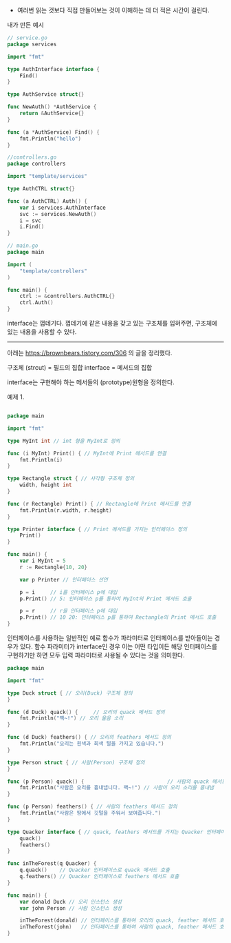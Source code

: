 - 여러번 읽는 것보다 직접 만들어보는 것이 이해하는 데 더 적은 시간이 걸린다.

내가 만든 예시
```go
// service.go
package services

import "fmt"

type AuthInterface interface {
	Find()
}

type AuthService struct{}

func NewAuth() *AuthService {
	return &AuthService{}
}

func (a *AuthService) Find() {
	fmt.Println("hello")
}
```

```go
//controllers.go 
package controllers

import "template/services"

type AuthCTRL struct{}

func (a AuthCTRL) Auth() {
	var i services.AuthInterface
	svc := services.NewAuth()
	i = svc
	i.Find()
}
```

```go
// main.go
package main

import (
	"template/controllers"
)

func main() {
	ctrl := &controllers.AuthCTRL{}
	ctrl.Auth()
}
```

interface는 껍데기다.
껍데기에 같은 내용을 갖고 있는 구조체를 입혀주면,
구조체에 있는 내용을 사용할 수 있다.


---
아래는 https://brownbears.tistory.com/306 의 글을 정리했다.

구조체 (strcut) = 필드의 집합
interface = 메서드의 집합

interface는 구현해야 하는 메서들의 (prototype)원형을 정의한다.

예제 1.


```go

package main

import "fmt"

type MyInt int // int 형을 MyInt로 정의

func (i MyInt) Print() { // MyInt에 Print 메서드를 연결
	fmt.Println(i)
}

type Rectangle struct { // 사각형 구조체 정의
	width, height int
}

func (r Rectangle) Print() { // Rectangle에 Print 메서드를 연결
	fmt.Println(r.width, r.height)
}

type Printer interface { // Print 메서드를 가지는 인터페이스 정의
	Print()
}

func main() {
	var i MyInt = 5
	r := Rectangle{10, 20}

	var p Printer // 인터페이스 선언

	p = i     // i를 인터페이스 p에 대입
	p.Print() // 5: 인터페이스 p를 통하여 MyInt의 Print 메서드 호출

	p = r     // r을 인터페이스 p에 대입
	p.Print() // 10 20: 인터페이스 p를 통하여 Rectangle의 Print 메서드 호출
}
```

인터페이스를 사용하는 일반적인 예로 함수가 파라미터로 인터페이스를 받아들이는 경우가 있다.
함수 파라미터가 interface인 경우 이는 어떤 타입이든 해당 인터페이스를 구현하기만 하면 
모두 입력 파라미터로 사용될 수 있다는 것을 의미한다.

```go
package main

import "fmt"

type Duck struct { // 오리(Duck) 구조체 정의
}

func (d Duck) quack() {     // 오리의 quack 메서드 정의
	fmt.Println("꽥~!") // 오리 울음 소리
}

func (d Duck) feathers() { // 오리의 feathers 메서드 정의
	fmt.Println("오리는 흰색과 회색 털을 가지고 있습니다.")
}

type Person struct { // 사람(Person) 구조체 정의
}

func (p Person) quack() {                           // 사람의 quack 메서드 정의
	fmt.Println("사람은 오리를 흉내냅니다. 꽥~!") // 사람이 오리 소리를 흉내냄
}

func (p Person) feathers() { // 사람의 feathers 메서드 정의
	fmt.Println("사람은 땅에서 깃털을 주워서 보여줍니다.")
}

type Quacker interface { // quack, feathers 메서드를 가지는 Quacker 인터페이스 정의
	quack()
	feathers()
}

func inTheForest(q Quacker) {
	q.quack()    // Quacker 인터페이스로 quack 메서드 호출
	q.feathers() // Quacker 인터페이스로 feathers 메서드 호출
}

func main() {
	var donald Duck // 오리 인스턴스 생성
	var john Person // 사람 인스턴스 생성

	inTheForest(donald) // 인터페이스를 통하여 오리의 quack, feather 메서드 호출
	inTheForest(john)   // 인터페이스를 통하여 사람의 quack, feather 메서드 호출
}

```